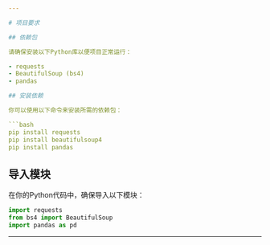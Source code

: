 ```yaml
---

# 项目要求

## 依赖包

请确保安装以下Python库以便项目正常运行：

- requests
- BeautifulSoup (bs4)
- pandas

## 安装依赖

你可以使用以下命令来安装所需的依赖包：

```bash
pip install requests
pip install beautifulsoup4
pip install pandas
```

## 导入模块

在你的Python代码中，确保导入以下模块：

```python
import requests
from bs4 import BeautifulSoup
import pandas as pd
```

---
```


